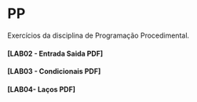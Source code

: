 # PP

Exercícios da disciplina de Programação Procedimental.
#### [LAB02 - Entrada Saida PDF]
#### [LAB03 - Condicionais PDF]
#### [LAB04- Laços PDF]
